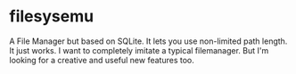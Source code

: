 # filesysemu
A File Manager but based on SQLite. It lets you use non-limited path length.
It just works. I want to completely imitate a typical filemanager. But I'm looking for a creative and useful new features too.
